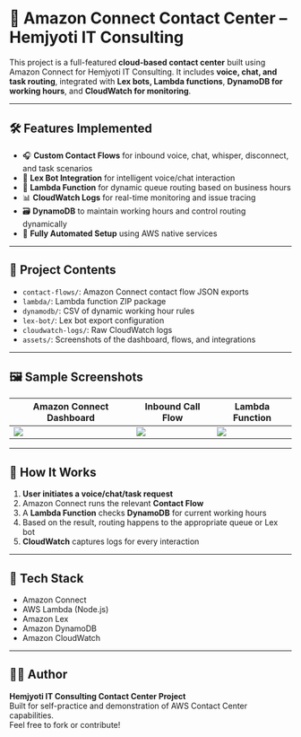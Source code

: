 # 💼 Amazon Connect Contact Center – Hemjyoti IT Consulting

This project is a full-featured **cloud-based contact center** built using Amazon Connect for Hemjyoti IT Consulting. It includes **voice, chat, and task routing**, integrated with **Lex bots, Lambda functions**, **DynamoDB for working hours**, and **CloudWatch for monitoring**.

---

## 🛠️ Features Implemented

- 🎧 **Custom Contact Flows** for inbound voice, chat, whisper, disconnect, and task scenarios
- 🤖 **Lex Bot Integration** for intelligent voice/chat interaction
- 🧠 **Lambda Function** for dynamic queue routing based on business hours
- 📊 **CloudWatch Logs** for real-time monitoring and issue tracing
- 🗃️ **DynamoDB** to maintain working hours and control routing dynamically
- 🚀 **Fully Automated Setup** using AWS native services

---

## 📁 Project Contents

- `contact-flows/`: Amazon Connect contact flow JSON exports
- `lambda/`: Lambda function ZIP package
- `dynamodb/`: CSV of dynamic working hour rules
- `lex-bot/`: Lex bot export configuration
- `cloudwatch-logs/`: Raw CloudWatch logs
- `assets/`: Screenshots of the dashboard, flows, and integrations

---

## 🖼️ Sample Screenshots

| Amazon Connect Dashboard | Inbound Call Flow | Lambda Function |
|--------------------------|-------------------|------------------|
| ![](assets/Connect_dashboard.JPG) | ![](assets/Inbound_callFlow.JPG) | ![](assets/Lambda.JPG) |

---

## 🚀 How It Works

1. **User initiates a voice/chat/task request**
2. Amazon Connect runs the relevant **Contact Flow**
3. A **Lambda Function** checks **DynamoDB** for current working hours
4. Based on the result, routing happens to the appropriate queue or Lex bot
5. **CloudWatch** captures logs for every interaction

---

## 📌 Tech Stack

- Amazon Connect
- AWS Lambda (Node.js)
- Amazon Lex
- Amazon DynamoDB
- Amazon CloudWatch

---

## 🙋‍♂️ Author

**Hemjyoti IT Consulting Contact Center Project**  
Built for self-practice and demonstration of AWS Contact Center capabilities.  
Feel free to fork or contribute!
